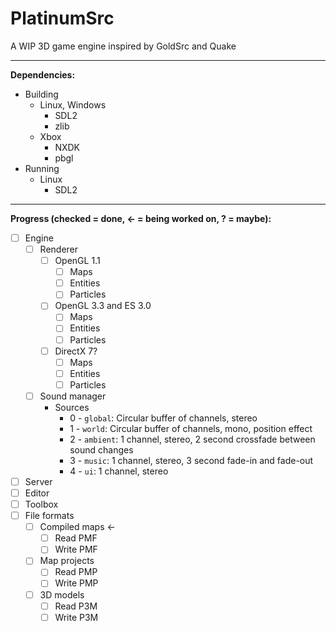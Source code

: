 # PlatinumSrc
A WIP 3D game engine inspired by GoldSrc and Quake<br>

---
**Dependencies:**<br>
- Building
    - Linux, Windows
        - SDL2
        - zlib
    - Xbox
        - NXDK
        - pbgl
- Running
    - Linux
        - SDL2

---
**Progress \(checked = done, <- = being worked on, ? = maybe\):**<br>
- [ ] Engine
    - [ ] Renderer
        - [ ] OpenGL 1.1
            - [ ] Maps
            - [ ] Entities
            - [ ] Particles
        - [ ] OpenGL 3.3 and ES 3.0
            - [ ] Maps
            - [ ] Entities
            - [ ] Particles
        - [ ] DirectX 7?
            - [ ] Maps
            - [ ] Entities
            - [ ] Particles
    - [ ] Sound manager
        - Sources
            - 0 - `global`: Circular buffer of channels, stereo
            - 1 - `world`: Circular buffer of channels, mono, position effect
            - 2 - `ambient`: 1 channel, stereo, 2 second crossfade between sound changes
            - 3 - `music`: 1 channel, stereo, 3 second fade-in and fade-out
            - 4 - `ui`: 1 channel, stereo
- [ ] Server
- [ ] Editor
- [ ] Toolbox
- [ ] File formats
    - [ ] Compiled maps <-
        - [ ] Read PMF
        - [ ] Write PMF
    - [ ] Map projects
        - [ ] Read PMP
        - [ ] Write PMP
    - [ ] 3D models
        - [ ] Read P3M
        - [ ] Write P3M
